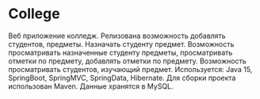 # College
Веб приложение колледж. 
Релизована возможность добавлять студентов, предметы. 
Назначать студенту предмет. 
Возможность просматривать назначенные студенту предметы, просматривать отметки по предмету, добавлять отметки по предмету. 
Возможность просматривать студентов, изучающий предмет.
Используется: Java 15, SpringBoot, SpringMVC, SpringData, Hibernate. Для сборки проекта использован Maven. Данные хранятся в MySQL. 
